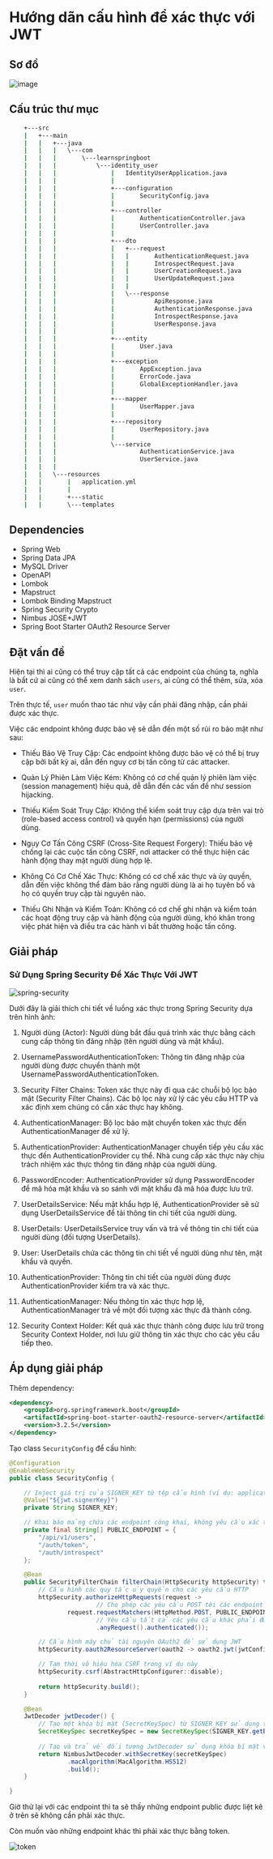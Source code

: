 # Hướng dãn cấu hình để xác thực với JWT

## Sơ đồ

![image](config-spring-security.jpg)

## Cấu trúc thư mục

```bash
    +---src
    |   +---main
    |   |   +---java
    |   |   |   \---com
    |   |   |       \---learnspringboot
    |   |   |           \---identity_user
    |   |   |               |   IdentityUserApplication.java
    |   |   |               |
    |   |   |               +---configuration
    |   |   |               |       SecurityConfig.java
    |   |   |               |
    |   |   |               +---controller
    |   |   |               |       AuthenticationController.java
    |   |   |               |       UserController.java
    |   |   |               |
    |   |   |               +---dto
    |   |   |               |   +---request
    |   |   |               |   |       AuthenticationRequest.java
    |   |   |               |   |       IntrospectRequest.java
    |   |   |               |   |       UserCreationRequest.java
    |   |   |               |   |       UserUpdateRequest.java
    |   |   |               |   |
    |   |   |               |   \---response
    |   |   |               |           ApiResponse.java
    |   |   |               |           AuthenticationResponse.java
    |   |   |               |           IntrospectResponse.java
    |   |   |               |           UserResponse.java
    |   |   |               |
    |   |   |               +---entity
    |   |   |               |       User.java
    |   |   |               |
    |   |   |               +---exception
    |   |   |               |       AppException.java
    |   |   |               |       ErrorCode.java
    |   |   |               |       GlobalExceptionHandler.java
    |   |   |               |
    |   |   |               +---mapper
    |   |   |               |       UserMapper.java
    |   |   |               |
    |   |   |               +---repository
    |   |   |               |       UserRepository.java
    |   |   |               |
    |   |   |               \---service
    |   |   |                       AuthenticationService.java
    |   |   |                       UserService.java
    |   |   |
    |   |   \---resources
    |   |       |   application.yml
    |   |       |
    |   |       +---static
    |   |       \---templates
```

## Dependencies

* Spring Web
* Spring Data JPA
* MySQL Driver
* OpenAPI
* Lombok
* Mapstruct
* Lombok Binding Mapstruct
* Spring Security Crypto
* Nimbus JOSE+JWT
* Spring Boot Starter OAuth2 Resource Server

## Đặt vấn đề

Hiện tại thì ai cũng có thể truy cập tất cả các endpoint của chúng ta, nghĩa là bất cứ ai cũng có thể xem danh sách `users`, ai cũng có thể thêm, sửa, xóa `user`. 

Trên thực tế, `user` muốn thao tác như vậy cần phải đăng nhập, cần phải được xác thực.

Việc các endpoint không được bảo vệ sẽ dẫn đến một số rủi ro bảo mật như sau:


* Thiếu Bảo Vệ Truy Cập: Các endpoint không được bảo vệ có thể bị truy cập bởi bất kỳ ai, dẫn đến nguy cơ bị tấn công từ các attacker.

* Quản Lý Phiên Làm Việc Kém: Không có cơ chế quản lý phiên làm việc (session management) hiệu quả, dễ dẫn đến các vấn đề như session hijacking.

* Thiếu Kiểm Soát Truy Cập: Không thể kiểm soát truy cập dựa trên vai trò (role-based access control) và quyền hạn (permissions) của người dùng.

* Nguy Cơ Tấn Công CSRF (Cross-Site Request Forgery): Thiếu bảo vệ chống lại các cuộc tấn công CSRF, nơi attacker có thể thực hiện các hành động thay mặt người dùng hợp lệ.

* Không Có Cơ Chế Xác Thực: Không có cơ chế xác thực và ủy quyền, dẫn đến việc không thể đảm bảo rằng người dùng là ai họ tuyên bố và họ có quyền truy cập tài nguyên nào.

* Thiếu Ghi Nhận và Kiểm Toán: Không có cơ chế ghi nhận và kiểm toán các hoạt động truy cập và hành động của người dùng, khó khăn trong việc phát hiện và điều tra các hành vi bất thường hoặc tấn công.

## Giải pháp

### Sử Dụng Spring Security Để Xác Thực Với JWT

![spring-security](https://prod-acb5.kxcdn.com/wp-content/uploads/2019/09/Spring-Security-Architecture--1024x607.png)

Dưới đây là giải thích chi tiết về luồng xác thực trong Spring Security dựa trên hình ảnh:

1. Người dùng (Actor): Người dùng bắt đầu quá trình xác thực bằng cách cung cấp thông tin đăng nhập (tên người dùng và mật khẩu).

2. UsernamePasswordAuthenticationToken: Thông tin đăng nhập của người dùng được chuyển thành một UsernamePasswordAuthenticationToken.

3. Security Filter Chains: Token xác thực này đi qua các chuỗi bộ lọc bảo mật (Security Filter Chains). Các bộ lọc này xử lý các yêu cầu HTTP và xác định xem chúng có cần xác thực hay không.

4. AuthenticationManager: Bộ lọc bảo mật chuyển token xác thực đến AuthenticationManager để xử lý.

5. AuthenticationProvider: AuthenticationManager chuyển tiếp yêu cầu xác thực đến AuthenticationProvider cụ thể. Nhà cung cấp xác thực này chịu trách nhiệm xác thực thông tin đăng nhập của người dùng.

6. PasswordEncoder: AuthenticationProvider sử dụng PasswordEncoder để mã hóa mật khẩu và so sánh với mật khẩu đã mã hóa được lưu trữ.

7. UserDetailsService: Nếu mật khẩu hợp lệ, AuthenticationProvider sẽ sử dụng UserDetailsService để tải thông tin chi tiết của người dùng.

8. UserDetails: UserDetailsService truy vấn và trả về thông tin chi tiết của người dùng (đối tượng UserDetails).

9. User: UserDetails chứa các thông tin chi tiết về người dùng như tên, mật khẩu và quyền.

10. AuthenticationProvider: Thông tin chi tiết của người dùng được AuthenticationProvider kiểm tra và xác thực.

11. AuthenticationManager: Nếu thông tin xác thực hợp lệ, AuthenticationManager trả về một đối tượng xác thực đã thành công.

12. Security Context Holder: Kết quả xác thực thành công được lưu trữ trong Security Context Holder, nơi lưu giữ thông tin xác thực cho các yêu cầu tiếp theo.

## Áp dụng giải pháp

Thêm dependency:

```xml
<dependency>
    <groupId>org.springframework.boot</groupId>
    <artifactId>spring-boot-starter-oauth2-resource-server</artifactId>
    <version>3.2.5</version>
</dependency>
```

Tạo class `SecurityConfig` để cấu hình:

```java
@Configuration
@EnableWebSecurity
public class SecurityConfig {

    // Inject giá trị của SIGNER_KEY từ tệp cấu hình (ví dụ: application.properties)
    @Value("${jwt.signerKey}")
    private String SIGNER_KEY; 

    // Khai báo mảng chứa các endpoint công khai, không yêu cầu xác thực
    private final String[] PUBLIC_ENDPOINT = {
        "/api/v1/users",
        "/auth/token",
        "/auth/introspect"
    };

    @Bean
    public SecurityFilterChain filterChain(HttpSecurity httpSecurity) throws Exception {
        // Cấu hình các quy tắc ủy quyền cho các yêu cầu HTTP
        httpSecurity.authorizeHttpRequests(request -> 
                        // Cho phép các yêu cầu POST tới các endpoint công khai không cần xác thực
                request.requestMatchers(HttpMethod.POST, PUBLIC_ENDPOINT).permitAll() 
                        // Yêu cầu tất cả các yêu cầu khác phải được xác thực
                        .anyRequest().authenticated()); 

        // Cấu hình máy chủ tài nguyên OAuth2 để sử dụng JWT
        httpSecurity.oauth2ResourceServer(oauth2 -> oauth2.jwt(jwtConfig -> jwtConfig.decoder(jwtDecoder())));

        // Tạm thời vô hiệu hóa CSRF trong ví dụ này
        httpSecurity.csrf(AbstractHttpConfigurer::disable);
        
        return httpSecurity.build();
    }

    @Bean
    JwtDecoder jwtDecoder() {
        // Tạo một khóa bí mật (SecretKeySpec) từ SIGNER_KEY sử dụng thuật toán "HS512"
        SecretKeySpec secretKeySpec = new SecretKeySpec(SIGNER_KEY.getBytes(), "HS512");
        
        // Tạo và trả về đối tượng JwtDecoder sử dụng khóa bí mật và thuật toán "HS512" để giải mã JWT
        return NimbusJwtDecoder.withSecretKey(secretKeySpec)
                .macAlgorithm(MacAlgorithm.HS512)
                .build();
    }

}
```

Giờ thử lại với các endpoint thì ta sẽ thấy những endpoint public được liệt kê ở trên sẽ không cần phải xác thực.

Còn muốn vào những endpoint khác thì phải xác thực bằng token.

![token](./token.jpg)

